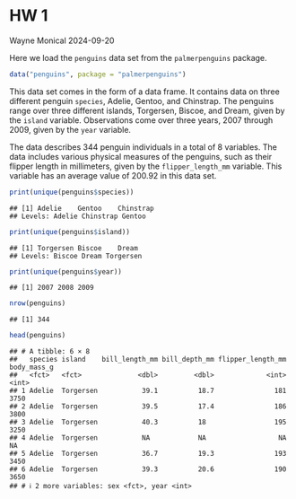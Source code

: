 HW 1
================
Wayne Monical
2024-09-20

Here we load the `penguins` data set from the `palmerpenguins` package.

``` r
data("penguins", package = "palmerpenguins")
```

This data set comes in the form of a data frame. It contains data on
three different penguin `species`, Adelie, Gentoo, and Chinstrap. The
penguins range over three different islands, Torgersen, Biscoe, and
Dream, given by the `island` variable. Observations come over three
years, 2007 through 2009, given by the `year` variable.

The data describes 344 penguin individuals in a total of 8 variables.
The data includes various physical measures of the penguins, such as
their flipper length in millimeters, given by the `flipper_length_mm`
variable. This variable has an average value of 200.92 in this data set.

``` r
print(unique(penguins$species))
```

    ## [1] Adelie    Gentoo    Chinstrap
    ## Levels: Adelie Chinstrap Gentoo

``` r
print(unique(penguins$island))
```

    ## [1] Torgersen Biscoe    Dream    
    ## Levels: Biscoe Dream Torgersen

``` r
print(unique(penguins$year))
```

    ## [1] 2007 2008 2009

``` r
nrow(penguins)
```

    ## [1] 344

``` r
head(penguins)
```

    ## # A tibble: 6 × 8
    ##   species island    bill_length_mm bill_depth_mm flipper_length_mm body_mass_g
    ##   <fct>   <fct>              <dbl>         <dbl>             <int>       <int>
    ## 1 Adelie  Torgersen           39.1          18.7               181        3750
    ## 2 Adelie  Torgersen           39.5          17.4               186        3800
    ## 3 Adelie  Torgersen           40.3          18                 195        3250
    ## 4 Adelie  Torgersen           NA            NA                  NA          NA
    ## 5 Adelie  Torgersen           36.7          19.3               193        3450
    ## 6 Adelie  Torgersen           39.3          20.6               190        3650
    ## # ℹ 2 more variables: sex <fct>, year <int>
